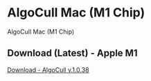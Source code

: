 # AlgoCull Mac (M1 Chip)
AlgoCull Mac (M1 Chip)

## Download (Latest) - Apple M1
[Download - AlgoCull v.1.0.38](https://github.com/algomage/algomage-mac/releases/download/v1.0.38/AlgoCull-1.0.38-arm64.dmg "Download (Latest) - Apple M1")
